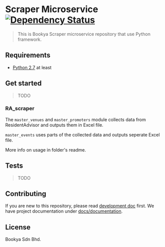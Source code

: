 # Scraper Microservice [![Dependency Status](https://gemnasium.com/badges/46e9471bd3124a106fcccc72daa51302.svg)](https://gemnasium.com/github.com/bookyacom/automation)

> This is Bookya Scraper microservice repository that use Python framework.

## Requirements
- [Python 2.7](https://www.python.org) at least

## Get started
>TODO

### RA_scraper

The `master_venues` and `master_promoters` module collects data from ResidentAdvisor and outputs them in Excel file.

`master_events` uses parts of the collected data and outputs seperate Excel file.

More info on usage in folder's readme.

## Tests
>TODO

## Contributing
If you are new to this repository, please read [development doc](/docs/development.md) first. We have project documentation under [docs/documentation](/docs/documentation).

## License
Bookya Sdn Bhd.
